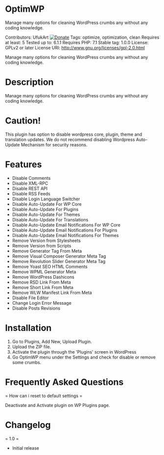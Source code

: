 # OptimWP
Manage many options for cleaning WordPress crumbs any without any coding knowledge.

Contributors: UfukArt
[![Donate](https://img.shields.io/badge/Donate-PayPal-blue.svg)](https://www.paypal.com/donate/?business=53EHQKQ3T87J8&no_recurring=0&currency_code=USD)
Tags: optimize, optimization, clean
Requires at least: 5
Tested up to: 6.1.1
Requires PHP: 7.1
Stable tag: 1.0.0
License: GPLv2 or later
License URI: http://www.gnu.org/licenses/gpl-2.0.html

Manage many options for cleaning WordPress crumbs any without any coding knowledge.

# Description
Manage many options for cleaning WordPress crumbs any without any coding knowledge.

# Caution!
This plugin has option to disable wordpress core, plugin, theme and translation updates.
We do not recommend disabling Wordpress Auto-Update Mechanism for security reasons.

# Features
* Disable Comments
* Disable XML-RPC
* Disable REST API
* Disable RSS Feeds
* Disable Login Language Switcher
* Disable Auto-Update For WP Core
* Disable Auto-Update For Plugins
* Disable Auto-Update For Themes
* Disable Auto-Update For Translations
* Disable Auto-Update Email Notifications For WP Core
* Disable Auto-Update Email Notifications For Plugins
* Disable Auto-Update Email Notifications For Themes
* Remove Version from Stylesheets
* Remove Version from Scripts
* Remove Generator Tag From Meta
* Remove Visual Composer Generator Meta Tag
* Remove Revolution Slider Generator Meta Tag
* Remove Yoast SEO HTML Comments
* Remove WPML Generator Meta
* Remove WordPress Dashicons
* Remove RSD Link From Meta
* Remove Short Link From Meta
* Remove WLW Manifest Link From Meta
* Disable File Editor
* Change Login Error Message
* Disable Posts Revisions


# Installation
1. Go to Plugins, Add New, Upload Plugin.
2. Upload the ZIP file.
3. Activate the plugin through the 'Plugins' screen in WordPress
4. Go OptimWP menu under the Settings and check for disable or remove some crumbs.


# Frequently Asked Questions

= How can i reset to default settings =

Deactivate and Activate plugin on WP Plugins page.


# Changelog

= 1.0 =
* Initial release

